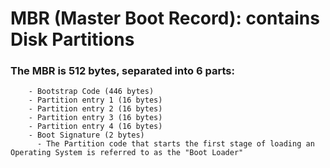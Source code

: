  # MBR (Master Boot Record): contains Disk Partitions
        
   ### The MBR is 512 bytes, separated into 6 parts:
        - Bootstrap Code (446 bytes)
        - Partition entry 1 (16 bytes)
        - Partition entry 2 (16 bytes)
        - Partition entry 3 (16 bytes)
        - Partition entry 4 (16 bytes)
        - Boot Signature (2 bytes)
          - The Partition code that starts the first stage of loading an Operating System is referred to as the "Boot Loader" 
